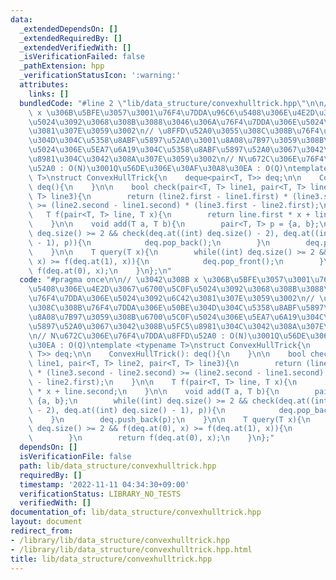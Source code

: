 ```yaml
---
data:
  _extendedDependsOn: []
  _extendedRequiredBy: []
  _extendedVerifiedWith: []
  _isVerificationFailed: false
  _pathExtension: hpp
  _verificationStatusIcon: ':warning:'
  attributes:
    links: []
  bundledCode: "#line 2 \"lib/data_structure/convexhulltrick.hpp\"\n\n// \u3042\u308B\
    \ x \u306B\u5BFE\u3057\u3001\u76F4\u7DDA\u96C6\u5408\u306E\u4E2D\u3067\u6700\u5C0F\
    \u5024\u3092\u3068\u308B\u3088\u3046\u306A\u76F4\u7DDA\u306E\u5024\u3092\u6C42\
    \u3081\u307E\u3059\u3002\n// \u8FFD\u52A0\u3055\u308C\u308B\u76F4\u7DDA\u306E\u50BE\
    \u304D\u304C\u5358\u8ABF\u5897\u52A0\u3001\u8A08\u7B97\u3059\u308B\u6700\u5C0F\
    \u5024\u306E\u5EA7\u6A19\u304C\u5358\u8ABF\u5897\u52A0\u3067\u3042\u308B\u5FC5\
    \u8981\u304C\u3042\u308A\u307E\u3059\u3002\n// N\u672C\u306E\u76F4\u7DDA\u8FFD\
    \u52A0 : O(N)\u3001Q\u56DE\u306E\u30AF\u30A8\u30EA : O(Q)\ntemplate <typename\
    \ T>\nstruct ConvexHullTrick{\n    deque<pair<T, T>> deq;\n\n    ConvexHullTrick():\
    \ deq(){\n    }\n\n    bool check(pair<T, T> line1, pair<T, T> line2, pair<T,\
    \ T> line3){\n        return (line2.first - line1.first) * (line3.second - line2.second)\
    \ >= (line2.second - line1.second) * (line3.first - line2.first);\n    }\n\n \
    \   T f(pair<T, T> line, T x){\n        return line.first * x + line.second;\n\
    \    }\n\n    void add(T a, T b){\n        pair<T, T> p = {a, b};\n        while((int)\
    \ deq.size() >= 2 && check(deq.at((int) deq.size() - 2), deq.at((int) deq.size()\
    \ - 1), p)){\n            deq.pop_back();\n        }\n        deq.push_back(p);\n\
    \    }\n\n    T query(T x){\n        while((int) deq.size() >= 2 && f(deq.at(0),\
    \ x) >= f(deq.at(1), x)){\n            deq.pop_front();\n        }\n        return\
    \ f(deq.at(0), x);\n    }\n};\n"
  code: "#pragma once\n\n// \u3042\u308B x \u306B\u5BFE\u3057\u3001\u76F4\u7DDA\u96C6\
    \u5408\u306E\u4E2D\u3067\u6700\u5C0F\u5024\u3092\u3068\u308B\u3088\u3046\u306A\
    \u76F4\u7DDA\u306E\u5024\u3092\u6C42\u3081\u307E\u3059\u3002\n// \u8FFD\u52A0\u3055\
    \u308C\u308B\u76F4\u7DDA\u306E\u50BE\u304D\u304C\u5358\u8ABF\u5897\u52A0\u3001\
    \u8A08\u7B97\u3059\u308B\u6700\u5C0F\u5024\u306E\u5EA7\u6A19\u304C\u5358\u8ABF\
    \u5897\u52A0\u3067\u3042\u308B\u5FC5\u8981\u304C\u3042\u308A\u307E\u3059\u3002\
    \n// N\u672C\u306E\u76F4\u7DDA\u8FFD\u52A0 : O(N)\u3001Q\u56DE\u306E\u30AF\u30A8\
    \u30EA : O(Q)\ntemplate <typename T>\nstruct ConvexHullTrick{\n    deque<pair<T,\
    \ T>> deq;\n\n    ConvexHullTrick(): deq(){\n    }\n\n    bool check(pair<T, T>\
    \ line1, pair<T, T> line2, pair<T, T> line3){\n        return (line2.first - line1.first)\
    \ * (line3.second - line2.second) >= (line2.second - line1.second) * (line3.first\
    \ - line2.first);\n    }\n\n    T f(pair<T, T> line, T x){\n        return line.first\
    \ * x + line.second;\n    }\n\n    void add(T a, T b){\n        pair<T, T> p =\
    \ {a, b};\n        while((int) deq.size() >= 2 && check(deq.at((int) deq.size()\
    \ - 2), deq.at((int) deq.size() - 1), p)){\n            deq.pop_back();\n    \
    \    }\n        deq.push_back(p);\n    }\n\n    T query(T x){\n        while((int)\
    \ deq.size() >= 2 && f(deq.at(0), x) >= f(deq.at(1), x)){\n            deq.pop_front();\n\
    \        }\n        return f(deq.at(0), x);\n    }\n};"
  dependsOn: []
  isVerificationFile: false
  path: lib/data_structure/convexhulltrick.hpp
  requiredBy: []
  timestamp: '2022-11-11 04:34:30+09:00'
  verificationStatus: LIBRARY_NO_TESTS
  verifiedWith: []
documentation_of: lib/data_structure/convexhulltrick.hpp
layout: document
redirect_from:
- /library/lib/data_structure/convexhulltrick.hpp
- /library/lib/data_structure/convexhulltrick.hpp.html
title: lib/data_structure/convexhulltrick.hpp
---
```

